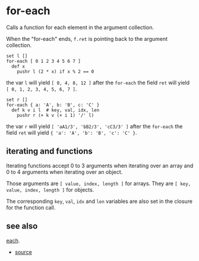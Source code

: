 
# for-each

Calls a function for each element in the argument collection.

When the "for-each" ends, `f.ret` is pointing back to the argument
collection.

```
set l []
for-each [ 0 1 2 3 4 5 6 7 ]
  def x
    pushr l (2 * x) if x % 2 == 0
```
the var `l` will yield `[ 0, 4, 8, 12 ]` after the `for-each`
the field `ret` will yield `[ 0, 1, 2, 3, 4, 5, 6, 7 ]`.

```
set r []
for-each { a: 'A', b: 'B', c: 'C' }
  def k v i l  # key, val, idx, len
    pushr r (+ k v (+ i 1) '/' l)
```
the var `r` will yield `[ 'aA1/3', 'bB2/3', 'cC3/3' ]` after the `for-each`
the field `ret` will yield `{ 'a': 'A', 'b': 'B', 'c': 'C' }`.

## iterating and functions

Iterating functions accept 0 to 3 arguments when iterating over an
array and 0 to 4 arguments when iterating over an object.

Those arguments are `[ value, index, length ]` for arrays.
They are `[ key, value, index, length ]` for objects.

The corresponding `key`, `val`, `idx` and `len` variables are also
set in the closure for the function call.

## see also

[each](each.md).


* [source](https://github.com/floraison/flor/tree/master/lib/flor/pcore/for_each.rb)

